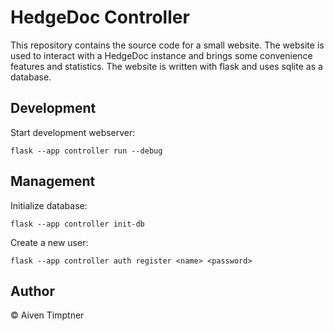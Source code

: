 # HedgeDoc Controller

This repository contains the source code for a small website.
The website is used to interact with a HedgeDoc instance and brings 
some convenience features and statistics.
The website is written with flask and uses sqlite as a database.

## Development

Start development webserver:

```shell
flask --app controller run --debug
```

## Management

Initialize database:

```shell
flask --app controller init-db
```

Create a new user:

```shell
flask --app controller auth register <name> <password>
```

## Author

© Aiven Timptner
